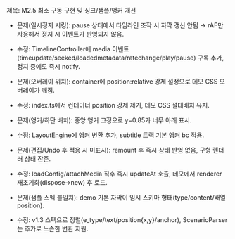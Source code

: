 제목: M2.5 최소 구동 구현 및 싱크/샘플/앵커 개선

- 문제(일시정지 시킹): pause 상태에서 타임라인 조작 시 자막 갱신 안됨 → rAF만 사용해서 정지 시 이벤트가 반영되지 않음.
- 수정: TimelineController에 media 이벤트(timeupdate/seeked/loadedmetadata/ratechange/play/pause) 구독 추가, 정지 중에도 즉시 notify.

- 문제(오버레이 위치): container에 position:relative 강제 설정으로 데모 CSS 오버레이가 깨짐.
- 수정: index.ts에서 컨테이너 position 강제 제거, 데모 CSS 절대배치 유지.

- 문제(앵커/하단 배치): 중앙 앵커 고정으로 y=0.85가 너무 아래 표시.
- 수정: LayoutEngine에 앵커 변환 추가, subtitle 트랙 기본 앵커 bc 적용.

- 문제(편집/Undo 후 적용 시 미표시): remount 후 즉시 상태 반영 없음, 구형 렌더러 상태 잔존.
- 수정: loadConfig/attachMedia 직후 즉시 updateAt 호출, 데모에서 renderer 재초기화(dispose→new) 후 로드.

- 문제(샘플 스펙 불일치): demo 기본 자막이 임시 스키마 형태(type/content/배열 position).
- 수정: v1.3 스펙으로 정렬(e_type/text/position{x,y}/anchor), ScenarioParser는 추가로 느슨한 변환 지원.
